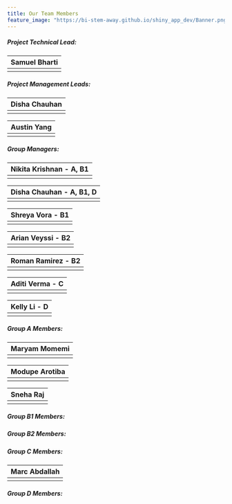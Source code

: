 ```yaml
---
title: Our Team Members
feature_image: "https://bi-stem-away.github.io/shiny_app_dev/Banner.png"
---
```


##### Project Technical Lead:

<table>
  <thead>
    <tr>
      <th style="text-align:center">Samuel Bharti</th>
    </tr>
  </thead>  
  <tbody>
    <tr>
      <td style="text-align:center"><img src="https://bi-stem-away.github.io/shiny_app_dev/Logo.png" alt=""></td>
    </tr>
  </tbody>
</table>


##### Project Management Leads:

<table><thead><tr><th style="text-align:center">Disha Chauhan</th></tr></thead><tbody><tr><td style="text-align:center"><img src="https://bi-stem-away.github.io/shiny_app_dev/Logo.png" alt=""></td></tr></tbody></table>

<table><thead><tr><th style="text-align:center">Austin Yang</th></tr></thead><tbody><tr><td style="text-align:center"><img src="https://bi-stem-away.github.io/shiny_app_dev/Logo.png" alt=""></td></tr></tbody></table>

##### Group Managers:

<table><thead><tr><th style="text-align:center">Nikita Krishnan - A, B1</th></tr></thead><tbody><tr><td style="text-align:center"><img src="https://bi-stem-away.github.io/shiny_app_dev/Logo.png" alt=""></td></tr></tbody></table>

<table><thead><tr><th style="text-align:center">Disha Chauhan - A, B1, D</th></tr></thead><tbody><tr><td style="text-align:center"><img src="https://bi-stem-away.github.io/shiny_app_dev/Logo.png" alt=""></td></tr></tbody></table>

<table><thead><tr><th style="text-align:center">Shreya Vora - B1</th></tr></thead><tbody><tr><td style="text-align:center"><img src="https://bi-stem-away.github.io/shiny_app_dev/Logo.png" alt=""></td></tr></tbody></table>

<table><thead><tr><th style="text-align:center">Arian Veyssi - B2</th></tr></thead><tbody><tr><td style="text-align:center"><img src="https://bi-stem-away.github.io/shiny_app_dev/images/Arian_Veyssi_.png" alt=""></td></tr></tbody></table>

<table><thead><tr><th style="text-align:center">Roman Ramirez - B2</th></tr></thead><tbody><tr><td style="text-align:center"><img src="https://bi-stem-away.github.io/shiny_app_dev/Logo.png" alt=""></td></tr></tbody></table>

<table><thead><tr><th style="text-align:center">Aditi Verma - C</th></tr></thead><tbody><tr><td style="text-align:center"><img src="https://bi-stem-away.github.io/shiny_app_dev/Logo.png" alt=""></td></tr></tbody></table>

<table><thead><tr><th style="text-align:center">Kelly Li - D</th></tr></thead><tbody><tr><td style="text-align:center"><img src="https://bi-stem-away.github.io/shiny_app_dev/Logo.png" alt=""></td></tr></tbody></table>

##### Group A Members:

<table><thead><tr><th style="text-align:center">Maryam Momemi</th></tr></thead><tbody><tr><td style="text-align:center"><img src="https://bi-stem-away.github.io/shiny_app_dev/Logo.png" alt=""></td></tr></tbody></table>

<table><thead><tr><th style="text-align:center">Modupe Arotiba</th></tr></thead><tbody><tr><td style="text-align:center"><img src="https://bi-stem-away.github.io/shiny_app_dev/Logo.png" alt=""></td></tr></tbody></table>

<table><thead><tr><th style="text-align:center">Sneha Raj</th></tr></thead><tbody><tr><td style="text-align:center"><img src="https://bi-stem-away.github.io/shiny_app_dev/images/IMG_9040_copy.jpg" alt=""></td></tr></tbody></table>

##### Group B1 Members:

##### Group B2 Members:

##### Group C Members:

<table><thead><tr><th style="text-align:center">Marc Abdallah</th></tr></thead><tbody><tr><td style="text-align:center"><img src="https://bi-stem-away.github.io/shiny_app_dev/images/Marc_Abdallah.jpeg" alt=""></td></tr></tbody></table>

##### Group D Members:
